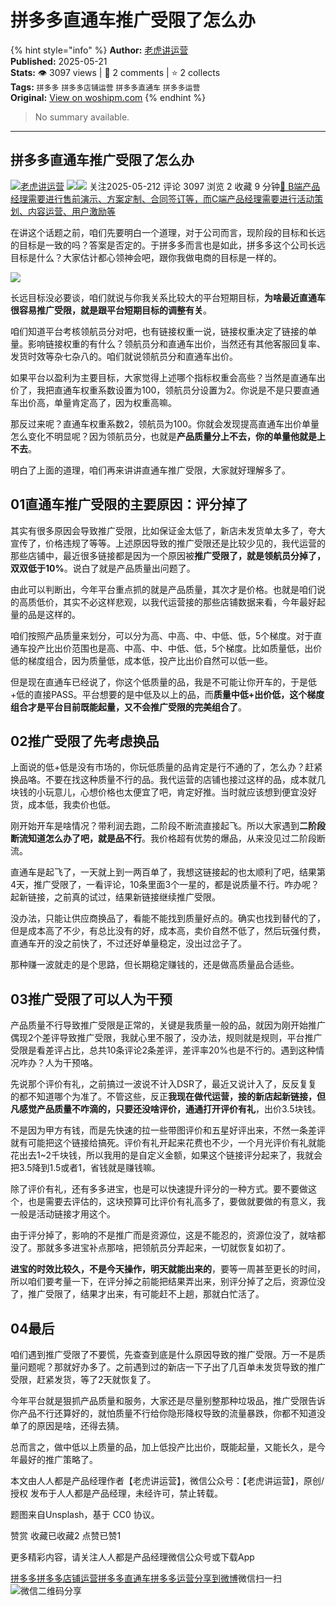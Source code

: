 # 拼多多直通车推广受限了怎么办

{% hint style="info" %}
**Author:** [老虎讲运营](https://www.woshipm.com/u/227260)  
**Published:** 2025-05-21  
**Stats:** 👁️ 3097 views | 💬 2 comments | ⭐ 2 collects  
**Tags:** `拼多多` `拼多多店铺运营` `拼多多直通车` `拼多多运营`  
**Original:** [View on woshipm.com](https://www.woshipm.com/marketing/6218674.html)
{% endhint %}

> No summary available.

---

## 拼多多直通车推广受限了怎么办

[![](https://image.woshipm.com/wp-files/2019/09/MaWGa3jaCqYy28UxGK3H.jpg!/both/72x72)](https://www.woshipm.com/u/227260)[老虎讲运营](https://www.woshipm.com/u/227260) ![](https://static.woshipm.com/tag/1121_1@2x.png )![](https://static.woshipm.com/tag/2103_1@2x.png ) 关注2025-05-212 评论 3097 浏览 2 收藏 9 分钟[🔗 B端产品经理需要进行售前演示、方案定制、合同签订等，而C端产品经理需要进行活动策划、内容运营、用户激励等](https://ke.qidianla.com/courses/bcpm)

在讲这个话题之前，咱们先要明白一个道理，对于公司而言，现阶段的目标和长远的目标是一致的吗？答案是否定的。于拼多多而言也是如此，拼多多这个公司长远目标是什么？大家估计都心领神会吧，跟你我做电商的目标是一样的。

![](https://image.woshipm.com/2023/04/13/88d25cd6-d9df-11ed-8fc2-00163e0b5ff3.jpg)

长远目标没必要谈，咱们就说与你我关系比较大的平台短期目标，**为啥最近直通车很容易推广受限，就是跟平台短期目标的调整有关**。

咱们知道平台考核领航员分对吧，也有链接权重一说，链接权重决定了链接的单量。影响链接权重的有什么？领航员分和直通车出价，当然还有其他客服回复率、发货时效等杂七杂八的。咱们就说领航员分和直通车出价。

如果平台以盈利为主要目标，大家觉得上述哪个指标权重会高些？当然是直通车出价了，我把直通车权重系数设置为100，领航员分设置为2。你说是不是只要直通车出价高，单量肯定高了，因为权重高嘛。

那反过来呢？直通车权重系数2，领航员为100。你就会发现提高直通车出价单量怎么变化不明显呢？因为领航员分，也就是**产品质量分上不去，你的单量他就是上不去**。

明白了上面的道理，咱们再来讲讲直通车推广受限，大家就好理解多了。

## 01直通车推广受限的主要原因：评分掉了

其实有很多原因会导致推广受限，比如保证金太低了，新店未发货单太多了，夸大宣传了，价格违规了等等。上述原因导致的推广受限还是比较少见的，我代运营的那些店铺中，最近很多链接都是因为一个原因被**推广受限了，就是领航员分掉了，双双低于10%**。说白了就是产品质量出问题了。

由此可以判断出，今年平台重点抓的就是产品质量，其次才是价格。也就是咱们说的高质低价，其实不必这样悲观，以我代运营接的那些店铺数据来看，今年最好起量的品是这样的。

咱们按照产品质量来划分，可以分为高、中高、中、中低、低，5个梯度。对于直通车投产比出价范围也是高、中高、中、中低、低，5个梯度。比如质量低，出价低的梯度组合，因为质量低，成本低，投产比出价自然可以低一些。

但是现在直通车已经说了，你这个低质量的品，我是不可能让你开车的，于是低+低的直接PASS。平台想要的是中低及以上的品，而**质量中低+出价低，这个梯度组合才是平台目前既能起量，又不会推广受限的完美组合了**。

## 02推广受限了先考虑换品

上面说的低+低是没有市场的，你玩低质量的品肯定是行不通的了，怎么办？赶紧换品咯。不要在找这种质量不行的品。我代运营的店铺也接过这样的品，成本就几块钱的小玩意儿，心想价格也太便宜了吧，肯定好推。当时就应该想到便宜没好货，成本低，我卖价也低。

刚开始开车是啥情况？带利润去跑，二阶段不断流直接起飞。所以大家遇到**二阶段断流知道怎么办了吧，就是品不行**。我价格超有优势的爆品，从来没见过二阶段断流。

直通车是起飞了，一天就上到一两百单了，我想这链接起的也太顺利了吧，结果第4天，推广受限了，一看评论，10条里面3个一星的，都是说质量不行。咋办呢？起新链接，之前真的试过，结果新链接继续推广受限。

没办法，只能让供应商换品了，看能不能找到质量好点的。确实也找到替代的了，但是成本高了不少，有总比没有的好，成本高，卖价自然不低了，然后玩强付费，直通车开的没之前快了，不过还好单量稳定，没出过岔子了。

那种赚一波就走的是个思路，但长期稳定赚钱的，还是做高质量品合适些。

## 03推广受限了可以人为干预

产品质量不行导致推广受限是正常的，关键是我质量一般的品，就因为刚开始推广偶现2个差评导致推广受限，我就心里不服了，没办法，规则就是规则，平台推广受限是看差评占比，总共10条评论2条差评，差评率20%也是不行的。遇到这种情况咋办？人为干预咯。

先说那个评价有礼，之前搞过一波说不计入DSR了，最近又说计入了，反反复复的都不知道哪个为准了。不管这些，反正**我现在做代运营，接的新店起新链接，但凡感觉产品质量不咋滴的，只要还没啥评价，通通打开评价有礼**，出价3.5块钱。

不是因为甲方有钱，而是先快速的拉一些带图评价和五星好评出来，不然一条差评就有可能把这个链接给搞死。评价有礼开起来花费也不少，一个月光评价有礼就能花出去1~2千块钱，所以我用的是自定义金额，如果这个链接评分起来了，我就会把3.5降到1.5或者1，省钱就是赚钱嘛。

除了评价有礼，还有多多进宝，也是可以快速提升评分的一种方式。要不要做这个，也是需要去评估的，这块预算可比评价有礼高多了，要做就要做的有意义，我一般是活动链接才用这个。

由于评分掉了，影响的不是推广而是资源位，这是不能忍的，资源位没了，就啥都没了。那就多多进宝补点那啥，把领航员分弄起来，一切就恢复如初了。

**进宝的时效比较久，不是今天操作，明天就能出来的**，要等一周甚至更长的时间，所以咱们要考量一下，在评分掉之前能把结果弄出来，别评分掉了之后，资源位没了，推广受限了，结果才出来，有可能赶不上趟，那就白忙活了。

## 04最后

咱们遇到推广受限了不要慌，先查查到底是什么原因导致的推广受限。万一不是质量问题呢？那就好办多了。之前遇到过的新店一下子出了几百单未发货导致的推广受限，赶紧发货，等了2天就恢复了。

今年平台就是狠抓产品质量和服务，大家还是尽量别整那种垃圾品，推广受限告诉你产品不行还算好的，就怕质量不行给你隐形降权导致的流量暴跌，你都不知道没单了的原因是啥，还得去猜。

总而言之，做中低以上质量的品，加上低投产比出价，既能起量，又能长久，是今年最好的推广策略了。

本文由人人都是产品经理作者【老虎讲运营】，微信公众号：【老虎讲运营】，原创/授权 发布于人人都是产品经理，未经许可，禁止转载。

题图来自Unsplash，基于 CC0 协议。

赞赏 收藏已收藏2 点赞已赞1

更多精彩内容，请关注人人都是产品经理微信公众号或下载App

[拼多多](https://www.woshipm.com/tag/%e6%8b%bc%e5%a4%9a%e5%a4%9a)[拼多多店铺运营](https://www.woshipm.com/tag/%e6%8b%bc%e5%a4%9a%e5%a4%9a%e5%ba%97%e9%93%ba%e8%bf%90%e8%90%a5)[拼多多直通车](https://www.woshipm.com/tag/%e6%8b%bc%e5%a4%9a%e5%a4%9a%e7%9b%b4%e9%80%9a%e8%bd%a6)[拼多多运营](https://www.woshipm.com/tag/%e6%8b%bc%e5%a4%9a%e5%a4%9a%e8%bf%90%e8%90%a5)[分享到微博](https://service.weibo.com/share/share.php?appkey=2775287854&title=拼多多直通车推广受限了怎么办&url=https://www.woshipm.com/marketing/6218674.html&pic=https://image.woshipm.com/2023/04/13/88d25cd6-d9df-11ed-8fc2-00163e0b5ff3.jpg)微信扫一扫![微信二维码](https://api.pwmqr.com/qrcode/create/?url=https://www.woshipm.com/marketing/6218674.html)分享